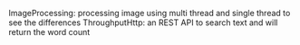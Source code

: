 ImageProcessing: processing image using multi thread and single thread to see the differences
ThroughputHttp: an REST API to search text and will return the word count
